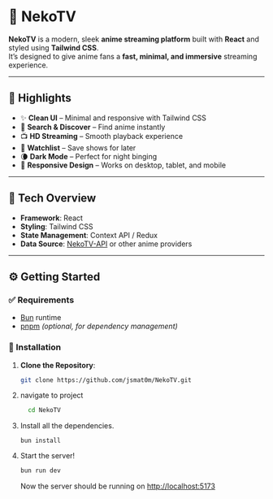 # 🐾 NekoTV

**NekoTV** is a modern, sleek **anime streaming platform** built with **React** and styled using **Tailwind CSS**.  
It’s designed to give anime fans a **fast, minimal, and immersive** streaming experience.  

---

## 🚩 Highlights

- ✨ **Clean UI** – Minimal and responsive with Tailwind CSS  
- 🔎 **Search & Discover** – Find anime instantly  
- 📺 **HD Streaming** – Smooth playback experience  
- 📌 **Watchlist** – Save shows for later  
- 🌘 **Dark Mode** – Perfect for night binging  
- 📱 **Responsive Design** – Works on desktop, tablet, and mobile  

---

## 🧩 Tech Overview

- **Framework**: React  
- **Styling**: Tailwind CSS  
- **State Management**: Context API / Redux  
- **Data Source**: [NekoTV-API](https://github.com/jsmat0m/NekoTV-API) or other anime providers  

---

## ⚙️ Getting Started

### ✅ Requirements
- [Bun](https://bun.sh/) runtime  
- [pnpm](https://pnpm.io/) *(optional, for dependency management)*  

### 🔧 Installation

1. **Clone the Repository**:
   ```bash
   git clone https://github.com/jsmat0m/NekoTV.git
   ```

2. navigate to project

   ```bash
     cd NekoTV
   ```

3. Install all the dependencies.

   ```copy
   bun install
   ```

4. Start the server!

   ```bash
   bun run dev
   ```

   Now the server should be running on [http://localhost:5173](http://localhost:5173)
